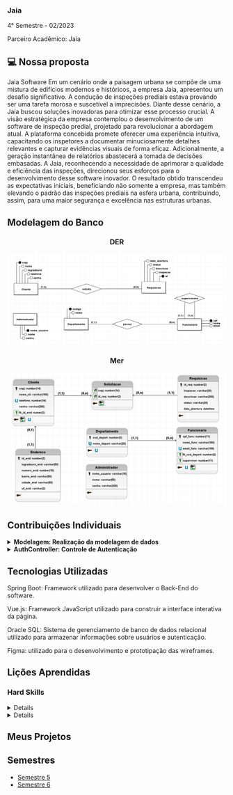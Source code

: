 ### Jaia
4° Semestre - 02/2023

Parceiro Acadêmico: Jaia

## 💻 Nossa proposta

Jaia Software Em um cenário onde a paisagem urbana se compõe de uma mistura de edifícios modernos e históricos, a empresa Jaia, apresentou um desafio significativo. A condução de inspeções prediais estava provando ser uma tarefa morosa e suscetível a imprecisões. Diante desse cenário, a Jaia buscou soluções inovadoras para otimizar esse processo crucial. A visão estratégica da empresa contemplou o desenvolvimento de um software de inspeção predial, projetado para revolucionar a abordagem atual. A plataforma concebida promete oferecer uma experiência intuitiva, capacitando os inspetores a documentar minuciosamente detalhes relevantes e capturar evidências visuais de forma eficaz. Adicionalmente, a geração instantânea de relatórios abastecerá a tomada de decisões embasadas. A Jaia, reconhecendo a necessidade de aprimorar a qualidade e eficiência das inspeções, direcionou seus esforços para o desenvolvimento desse software inovador. O resultado obtido transcendeu as expectativas iniciais, beneficiando não somente a empresa, mas também elevando o padrão das inspeções prediais na esfera urbana, contribuindo, assim, para uma maior segurança e excelência nas estruturas urbanas.

## Modelagem do Banco

### <p align="center">DER</p>
<p align="center"><img src="./model-der.png" widht="20%"></img>

### <p align="center">Mer</p>
<p align="center"><img src="./model-mer.png" widht="20%"></img>

## Contribuições Individuais
<details>
<summary><b>Modelagem: Realização da modelagem de dados</b></summary>
<br>
<p>Realizei a modelagem e a criação das tabelas, com base na necessidade do cliente e depois auxiliei para fazer a integração do banco ao back-end.</p>
  
![Modelo Lógico](https://private-user-images.githubusercontent.com/102003274/268406261-27c594f5-52a0-47a3-aa94-616ca7269a95.png?jwt=eyJhbGciOiJIUzI1NiIsInR5cCI6IkpXVCJ9.eyJpc3MiOiJnaXRodWIuY29tIiwiYXVkIjoicmF3LmdpdGh1YnVzZXJjb250ZW50LmNvbSIsImtleSI6ImtleTUiLCJleHAiOjE3MTY5MjA3NjAsIm5iZiI6MTcxNjkyMDQ2MCwicGF0aCI6Ii8xMDIwMDMyNzQvMjY4NDA2MjYxLTI3YzU5NGY1LTUyYTAtNDdhMy1hYTk0LTYxNmNhNzI2OWE5NS5wbmc_WC1BbXotQWxnb3JpdGhtPUFXUzQtSE1BQy1TSEEyNTYmWC1BbXotQ3JlZGVudGlhbD1BS0lBVkNPRFlMU0E1M1BRSzRaQSUyRjIwMjQwNTI4JTJGdXMtZWFzdC0xJTJGczMlMkZhd3M0X3JlcXVlc3QmWC1BbXotRGF0ZT0yMDI0MDUyOFQxODIxMDBaJlgtQW16LUV4cGlyZXM9MzAwJlgtQW16LVNpZ25hdHVyZT1hZmI1ZTQ0OWU2NmE0MTM0NmI3M2I5YmNiZTg4YjljNWUxYTVjODdjZDE5MTRiYmI5NzNjNDdlYTQxY2Y1N2RmJlgtQW16LVNpZ25lZEhlYWRlcnM9aG9zdCZhY3Rvcl9pZD0wJmtleV9pZD0wJnJlcG9faWQ9MCJ9.jEbuQ0xF1aHk_KmFxAuIdqNnBMlAZqVcYTmXPKSfQjs)

</details>

<details>
<summary><b>AuthController: Controle de Autenticação</b></summary>
<br>
<p>O código acima implementa o controlador de autenticação (AuthController), responsável por lidar com as solicitações de autenticação dos usuários. Aqui está uma explicação detalhada do que acontece no código:</p>

```java
import org.springframework.beans.factory.annotation.Autowired;
import org.springframework.http.HttpStatus;
import org.springframework.http.ResponseEntity;
import org.springframework.web.bind.annotation.CrossOrigin;
import org.springframework.web.bind.annotation.PostMapping;
import org.springframework.web.bind.annotation.RequestBody;
import org.springframework.web.bind.annotation.RequestMapping;
import org.springframework.web.bind.annotation.RestController;

import com.dataTeam.jaia.jaia.model.AuthRequest;
import com.dataTeam.jaia.jaia.service.AuthService;

@RestController
@CrossOrigin
@RequestMapping("/api/auth")
public class AuthController {

    private final AuthService authService;

    @Autowired
    public AuthController(AuthService authService) {
        this.authService = authService;
    }

    @PostMapping("/login")
    public ResponseEntity<String> login(@RequestBody AuthRequest authRequest) {
        String username = authRequest.getUsername();
        String password = authRequest.getPassword();
        String tipoDocumento = authRequest.getTipoDocumento();

        if ("cnpj".equals(tipoDocumento)) {
            String result = authService.authenticateCliente(username, password);
            return ResponseEntity.ok(result);
        } else if ("cpf".equals(tipoDocumento)) {
            String result = authService.authenticateFuncionario(username, password);
            return ResponseEntity.ok(result);
        }

        return ResponseEntity.status(HttpStatus.BAD_REQUEST).body("Tipo de documento inválido");
    }
}
```
<p>O AuthController recebe solicitações POST na rota `/api/auth/login`, onde um objeto `AuthRequest` contendo o nome de usuário, senha e tipo de documento é enviado no corpo da solicitação. Dependendo do tipo de documento (cnpj ou cpf), o método `login()` chama o serviço de autenticação apropriado (`authenticateCliente` ou `authenticateFuncionario`). Se o tipo de documento não for válido, uma resposta de status 400 é retornada.</p>
</details>


## Tecnologias Utilizadas
Spring Boot: Framework utilizado para desenvolver o Back-End do software.

Vue.js: Framework JavaScript utilizado para construir a interface interativa da página.

Oracle SQL: Sistema de gerenciamento de banco de dados relacional utilizado para armazenar informações sobre usuários e autenticação.

Figma: utilizado para o desenvolvimento e prototipação das wireframes.

## Lições Aprendidas

<p align="justify"></p>

<h3>Hard Skills</h3>
<details>
  <p1>Desenvolvimento Web: Aprofundei meu conhecimento em HTML, CSS e JavaScript, implementando uma landing page responsiva e intuitiva para promover o serviço de inspeção predial.</p1>
  <p1>Oracle Sql: Aprendi a fazer as conexões oracle com um datacenter</p1>
  <p1>Spring Boot: Utilizei o Spring Boot para implementar a lógica de autenticação do sistema, facilitando o desenvolvimento e garantindo a segurança das informações dos usuários.</p1>
</details>
<details>
  <h3>Soft Skills</h3>
  <p1>Trabalho em Equipe: Colaborei com membros da equipe para definir requisitos, prioridades e prazos, demonstrando habilidades de comunicação e cooperação.</p1>
  <p1>Resolução de Problemas: Enfrentei desafios técnicos durante o desenvolvimento do sistema, buscando soluções eficientes e adaptáveis para garantir a qualidade do produto final.</p1>
  <p1>Gerenciamento de Tempo: Aprendi a gerenciar meu tempo de forma eficaz, equilibrando as demandas do projeto com outras responsabilidades e compromissos pessoais.</p1>
</details>

## Meus Projetos
## Semestres

- [Semestre 5](./Semestre06/Semestre05.md)
- [Semestre 6](./Semestre05/Semestre06.md)